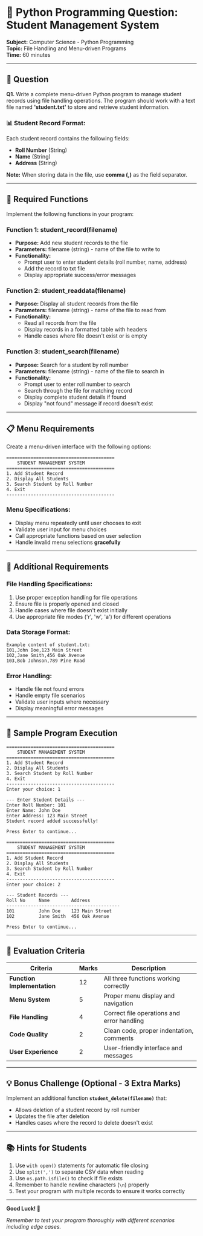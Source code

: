 # 📝 Python Programming Question: Student Management System

**Subject:** Computer Science - Python Programming  
**Topic:** File Handling and Menu-driven Programs  
**Time:** 60 minutes 

---

## 🎯 Question

**Q1.** Write a complete menu-driven Python program to manage student records using file handling operations. The program should work with a text file named **'student.txt'** to store and retrieve student information.

### 📊 Student Record Format:
Each student record contains the following fields:
- **Roll Number** (String)
- **Name** (String) 
- **Address** (String)

**Note:** When storing data in the file, use **comma (,)** as the field separator.

---

## 🔧 Required Functions

Implement the following functions in your program:

### **Function 1: student_record(filename)**
- **Purpose:** Add new student records to the file
- **Parameters:** filename (string) - name of the file to write to
- **Functionality:**
  - Prompt user to enter student details (roll number, name, address)
  - Add the record to txt file
  - Display appropriate success/error messages

### **Function 2: student_readdata(filename)**
- **Purpose:** Display all student records from the file
- **Parameters:** filename (string) - name of the file to read from
- **Functionality:**
  - Read all records from the file
  - Display records in a formatted table with headers
  - Handle cases where file doesn't exist or is empty

### **Function 3: student_search(filename)**
- **Purpose:** Search for a student by roll number
- **Parameters:** filename (string) - name of the file to search in
- **Functionality:**
  - Prompt user to enter roll number to search
  - Search through the file for matching record
  - Display complete student details if found
  - Display "not found" message if record doesn't exist

---

## 📋 Menu Requirements

Create a menu-driven interface with the following options:

```
========================================
    STUDENT MANAGEMENT SYSTEM
========================================
1. Add Student Record
2. Display All Students  
3. Search Student by Roll Number
4. Exit
----------------------------------------
```

### Menu Specifications:
- Display menu repeatedly until user chooses to exit
- Validate user input for menu choices
- Call appropriate functions based on user selection
- Handle invalid menu selections **gracefully**

---

## 📁 Additional Requirements

### **File Handling Specifications:**
1. Use proper exception handling for file operations
2. Ensure file is properly opened and closed
3. Handle cases where file doesn't exist initially
4. Use appropriate file modes ('r', 'w', 'a') for different operations

### **Data Storage Format:**
```
Example content of student.txt:
101,John Doe,123 Main Street
102,Jane Smith,456 Oak Avenue  
103,Bob Johnson,789 Pine Road
```

### **Error Handling:**
- Handle file not found errors
- Handle empty file scenarios
- Validate user inputs where necessary
- Display meaningful error messages

---

## 🎯 Sample Program Execution

```
========================================
    STUDENT MANAGEMENT SYSTEM
========================================
1. Add Student Record
2. Display All Students
3. Search Student by Roll Number  
4. Exit
----------------------------------------
Enter your choice: 1

--- Enter Student Details ---
Enter Roll Number: 101
Enter Name: John Doe
Enter Address: 123 Main Street
Student record added successfully!

Press Enter to continue...

========================================
    STUDENT MANAGEMENT SYSTEM
========================================
1. Add Student Record
2. Display All Students
3. Search Student by Roll Number
4. Exit
----------------------------------------
Enter your choice: 2

--- Student Records ---
Roll No     Name        Address
------------------------------------------
101         John Doe    123 Main Street
102         Jane Smith  456 Oak Avenue

Press Enter to continue...
```

---

## 📝 Evaluation Criteria

| Criteria | Marks | Description |
|----------|-------|-------------|
| **Function Implementation** | 12 | All three functions working correctly |
| **Menu System** | 5 | Proper menu display and navigation |
| **File Handling** | 4 | Correct file operations and error handling |
| **Code Quality** | 2 | Clean code, proper indentation, comments |
| **User Experience** | 2 | User-friendly interface and messages |

---

## 💡 Bonus Challenge (Optional - 3 Extra Marks)

Implement an additional function **`student_delete(filename)`** that:
- Allows deletion of a student record by roll number
- Updates the file after deletion
- Handles cases where the record to delete doesn't exist

---

## 📚 Hints for Students

1. Use `with open()` statements for automatic file closing
2. Use `split(',')` to separate CSV data when reading
3. Use `os.path.isfile()` to check if file exists
4. Remember to handle newline characters (`\n`) properly
5. Test your program with multiple records to ensure it works correctly

---

**Good Luck! 🚀**

*Remember to test your program thoroughly with different scenarios including edge cases.*
